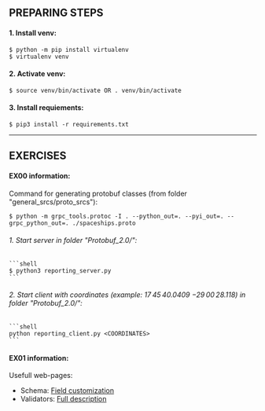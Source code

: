 ## PREPARING STEPS
#### 1. Install venv:
	$ python -m pip install virtualenv
	$ virtualenv venv

#### 2. Activate venv:
	$ source venv/bin/activate OR . venv/bin/activate

#### 3. Install requiements:
	$ pip3 install -r requirements.txt

---
## EXERCISES

#### EX00 information:
Command for generating protobuf classes (from folder "general_srcs/proto_srcs"):
```shell
$ python -m grpc_tools.protoc -I . --python_out=. --pyi_out=. --grpc_python_out=. ./spaceships.proto
```


###### 1. Start server in folder "Protobuf_2.0/":
	```shell
	$ python3 reporting_server.py
	```
###### 2. Start client with coordinates (example: 17 45 40.0409 −29 00 28.118) in folder "Protobuf_2.0/":
	```shell
	python reporting_client.py <COORDINATES>
	```

#### EX01 information:

Usefull web-pages:
* Schema: [Field customization](https://docs.pydantic.dev/usage/schema/)
* Validators: [Full description](https://docs.pydantic.dev/usage/validators/)

